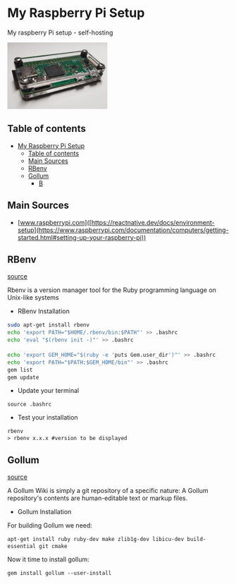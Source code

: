 # My Raspberry Pi Setup

My raspberry Pi setup - self-hosting

<img src="./raspberrypi.webp" width="45%" alt="webp raspberry pi picture">

## Table of contents

- [My Raspberry Pi Setup](#my-raspberry-pi-setup)
  - [Table of contents](#table-of-contents)
  - [Main Sources](#main-sources)
  - [RBenv](#rbenv)
  - [Gollum](#gollum)
    - [B](#B)

## Main Sources

- [www.raspberrypi.com]([https://reactnative.dev/docs/environment-setup](https://www.raspberrypi.com/documentation/computers/getting-started.html#setting-up-your-raspberry-pi))

## RBenv

[source](https://dev.to/konyu/installing-the-latest-version-of-ruby-on-raspberry-pi-3ofk)

Rbenv is a version manager tool for the Ruby programming language on Unix-like systems

* RBenv Installation

```bash
sudo apt-get install rbenv
echo 'export PATH="$HOME/.rbenv/bin:$PATH"' >> .bashrc
echo 'eval "$(rbenv init -)"' >> .bashrc

echo 'export GEM_HOME="$(ruby -e 'puts Gem.user_dir')"' >> .bashrc
echo 'export PATH="$PATH:$GEM_HOME/bin"' >> .bashrc
gem list
gem update
```

* Update your terminal

```
source .bashrc
```

* Test your installation

```
rbenv
> rbenv x.x.x #version to be displayed
```

## Gollum

[source](https://www.themoderncoder.com/install-and-configure-gollum-wiki-on-raspberry-pi/)

A Gollum Wiki is simply a git repository of a specific nature: A Gollum repository's contents are human-editable text or markup files.

* Gollum Installation

For building Gollum we need:

```
apt-get install ruby ruby-dev make zlib1g-dev libicu-dev build-essential git cmake
```
Now it time to install gollum:

```
gem install gollum --user-install
```
